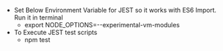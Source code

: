 * Set Below Environment Variable for JEST so it works with ES6 Import. Run it in terminal
  * export NODE_OPTIONS=--experimental-vm-modules
* To Execute JEST test scripts
  * npm test